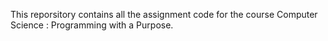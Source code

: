 This reporsitory contains all the assignment code for the course Computer Science : Programming with a Purpose.
